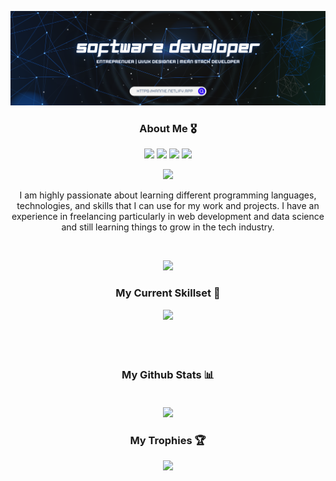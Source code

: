 ![Banner](banner1.png) 
  
<!--<img src="https://img.icons8.com/nolan/64/github.png" alt="My Portfolio" /> 
--> 
 
 <div align="center">
  <h3>About Me 🎖️</h3>

<a href="https://annie-dev.netlify.app/" target="_blank">
<img src="https://skillicons.dev/icons?i=azure&theme=dark" ></a>
<a emailto="annie.business04@gmail.com" target="_blank">
<img src="https://skillicons.dev/icons?i=gmail&theme=dark" ></a>
<a href="https://www.linkedin.com/in/annie-neshreen-dev" target="_blank">
<img src="https://skillicons.dev/icons?i=linkedin&theme=dark" ></a>
<a href="https://www.instagram.com/annie_nesh/" target="_blank">
<img src="https://skillicons.dev/icons?i=instagram&theme=dark" ></a>

 </p>
 <img src="https://readme-typing-svg.herokuapp.com?color=white&lines=I'm+Annie+Neshreen+Ibrahim;A+Software+Engineer;An+Open+Source+Contributor;A+Proactive+Learner" />
            <p > I am highly passionate about learning different programming languages, technologies, and skills that I can use for my work and projects. I have an experience in freelancing particularly in web development and data science and still learning things to grow in the tech industry.</p>
            <br />

[![](https://visitcount.itsvg.in/api?id=Hannie404&icon=0&color=0)](https://visitcount.itsvg.in)
 
<div align='center'>
	<h3>My Current Skillset 🚀</h3> 
	<img src="https://skillicons.dev/icons?i=html,css,js,ts,react,vue,next,nest,java,spring,mongo,mysql,python,flask,figma,tailwind,redux,express,aws,svelte,bootstrap,laravel,nodejs,cpp&theme=dark&perline=8" /><br/>
</div>
 
 <p align="center" style="display:flex;align-items:center;justify-content:center;gap:20px !important;flex-wrap:wrap;margin-bottom:20px !important;"> 

</p>
<br/>
<div align='center'>
<h3>My Github Stats 📊</h3>

<p align="center" style="display:flex;align-items:center;justify-content:center;gap:20px !important;flex-wrap:wrap;margin-bottom:20px !important;"> 
  
![](https://github-readme-streak-stats.herokuapp.com/?user=Hannie404&theme=radical&hide_border=false)<br/>

<!--
![](https://github-readme-stats.vercel.app/api/top-langs/?username=Hannie404&theme=radical&hide_border=false&include_all_commits=true&count_private=true&layout=compact)
-->
</p>

<h3>My Trophies 🏆</h3>

![](https://github-profile-trophy.vercel.app/?username=Hannie404&theme=radical&no-frame=false&no-bg=false&margin-w=4)

</div>
